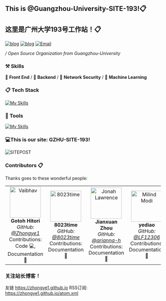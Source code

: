 ## This is @Guangzhou-University-SITE-193!📋

## 这里是广州大学193号工作站！📋

[![blog](https://img.shields.io/badge/HOST-GZHU-blue.svg)](https://www.gzhu.edu.cn/)
[![blog](https://img.shields.io/badge/站长博客-zhongye1.github.io-orange.svg)](zhongye1.github.io)
[![Email](https://img.shields.io/badge/网站-GZHU.site.193-cyan.svg)](zhongye@e.gzhu.edu.cn)


 */ Open Source Organization from Guangzhou-University*


### ⚒ Skills

🥪 **Front End** / 🥗 **Backend** / 🍊 **Network Security** / 🍑 **Machine Learning**


### 📋 Tech Stack

[![My Skills](https://skillicons.dev/icons?i=c,go,rust,python,arduino,lua,nodejs,php,react,next,vue,nuxt,angular,express,tailwindcss,redux,bootstrap,html,css,js,jquery,ts,less,scss,fastapi,django,flask,pytorch,tensorflow,opencv,qt,electron,tauri,threejs)](https://skillicons.dev)

### 🔨 Tools

[![My Skills](https://skillicons.dev/icons?i=mysql,sqlite,redis,postgresql,rabbitmq,docker,kubernetes,nginx,git,npm,pnpm,yarn,vite,vitest,webpack,babel,cmake,anaconda,github,grafana,githubactions,jenkins,figma,aws,azure,gcp,cloudflare,vercel,netlify,heroku)](https://skillicons.dev)


### 💻This is our site: GZHU-SITE-193!

![SITEPOST](https://free-img.400040.xyz/4/2024/11/08/672d6814126cd.jpg)




### Contributors 📋

Thanks goes to these wonderful people:

<div align="center">
  <table>
    <tr>
      <td align="center">
        <a https://github.com/Zhongye1">
          <img src="https://avatars.githubusercontent.com/u/145737758?v=4" alt="Vaibhav" width="100" height="100" />
          <br />
          <strong>Gotoh Hitori</strong>
          <br />
          <em>GitHub: <a href="https://github.com/Zhongye1">@Zhongye1</a></em>
          <br />
          Contributions: Code 💻, Documentation 📖
        </a>
      </td>
      <td align="center">
        <a "https://github.com/8023time">
          <img src="https://avatars.githubusercontent.com/u/175074711?v=4" alt="8023time" width="100" height="100" />
          <br />
          <strong>8023time</strong>
          <br />
          <em>GitHub: <a href="https://github.com/8023time">@8023time</a></em>
          <br />
          Contributions: Documentation 📖
        </a>
      </td>
      <td align="center">
        <a "https://github.com/arianna-h">
          <img src="https://avatars.githubusercontent.com/u/139214701?v=4" alt="Jonah Lawrence" width="100" height="100" />
          <br />
          <strong>Jianxuan Zhou</strong>
          <br />
          <em>GitHub: <a href="https://github.com/arianna-h">@arianna-h</a></em>
          <br />
          Contributions: Documentation 📖
        </a>
      </td>
      <td align="center">
        <a "https://github.com/LF12306">
          <img src="https://avatars.githubusercontent.com/u/100217045?v=4" alt="Milind Modi" width="100" height="100" />
          <br />
          <strong>yediao</strong>
          <br />
          <em>GitHub: <a href="https://github.com/LF12306">@LF12306</a></em>
          <br />
          Contributions: Documentation 📖
        </a>
      </td>
    </tr>
  </table>
</div>


### 关注站长博客！
友链 https://zhongye1.github.io
RSS订阅: https://zhongye1.github.io/atom.xml

